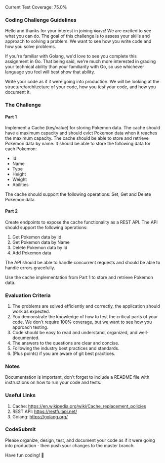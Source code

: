 Current Test Coverage: 75.0%

### Coding Challenge Guidelines

Hello and thanks for your interest in joining `Weave`! We are excited to see what you can do.
The goal of this challenge is to assess your skills and approach to solving a problem. We want to see how you write code and how you solve problems.

If you're familiar with Golang, we'd love to see you complete this assignment in Go. That being said, we're much more interested in grading your technical ability than
your familiarity with Go, so use whichever language you feel will best show that ability.

Write your code as if it were going into production. We will be looking at the structure/architecture of your code, how you test your code, and how you document it.

### The Challenge
#### Part 1
Implement a Cache (key/value) for storing Pokemon data. The cache should have a maximum capacity and should evict Pokemon data when it reaches the maximum capacity.
The cache should be able to store and retrieve Pokemon data by name. It should be able to store the following data for each Pokemon:
- Id
- Name
- Type
- Height
- Weight
- Abilities

The cache should support the following operations: Set, Get and Delete Pokemon data.

#### Part 2
Create endpoints to expose the cache functionality as a REST API. The API should support the following operations:
1. Get Pokemon data by Id
2. Get Pokemon data by Name
3. Delete Pokemon data by Id
4. Add Pokemon data

The API should be able to handle concurrent requests and should be able to handle errors gracefully.

Use the cache implementation from Part 1 to store and retrieve Pokemon data.

### Evaluation Criteria
1. The problems are solved efficiently and correctly, the application should work as expected.
2. You demonstrate the knowledge of how to test the critical parts of your code. We don't require 100% coverage, but we want to see how you approach testing.
3. Code should be easy to read and understand, organized, and well-documented.
4. The answers to the questions are clear and concise.
5. Following the industry best practices and standards.
6. (Plus points) if you are aware of git best practices.

### Notes
Documentation is important, don't forget to include a README file with instructions on how to run your code and tests.

### Useful Links
1. Cache: https://en.wikipedia.org/wiki/Cache_replacement_policies
2. REST API: https://restfulapi.net/
3. Golang: https://golang.org/

### CodeSubmit

Please organize, design, test, and document your code as if it were
going into production - then push your changes to the master branch.

Have fun coding! 🚀
